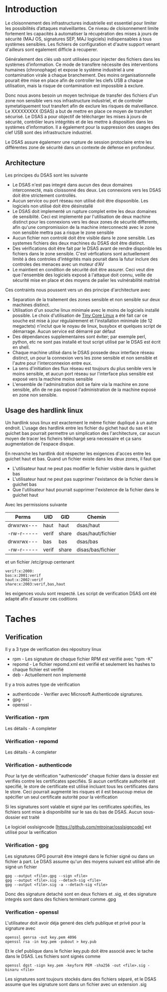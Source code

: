 # Introduction

Le cloisonnement des infrastructures industrielle est essentiel pour limiter 
les possibilités d’attaques malveillantes. Ce niveau de cloisonnement limite 
fortement les capacités à automatiser la récupération des mises à jours de sécurité 
(MAJ OS, signatures SEP, MAJ logiciels) indispensables à tous systèmes sensibles. 
Les fichiers de configuration et d'autre support venant d'ailleurs sont egalement
difficle à recuperer.

Généralement des clés usb sont utilisées pour injecter des fichiers dans les 
systèmes d’information.  Ce mode de transfère nécessite des interventions humaines 
(chronophage) et expose le système industriel à une contamination virale à chaque 
branchement. Des moins organisationnelle pourait être mise en place afin de controller
les clefs USB a chaque utilisation, mais la risque de contamination est impossible
à exclure.

Donc nous avons besoin un moyen technique de transfer des fichiers d'un zone non
sensible vers nos infrastructure industriel, et de controler symetatiquement tout
transfert afin de exclure les risques de malveillance. Le XXXXXXXXX (DSAS) a but
de mettre en place ce moyen de transfert sécurisé. Le DSAS a pour objectif de 
télécharger les mises à jours de sécurité, contrôler leurs intégrités et de les 
mettre à disposition dans les systèmes d’information. Il a également pour la 
suppression des usages des clef USB sont des infrastructure industriel.

Le DSAS assure égalemenr une rupture de session protoclaire entre les différentes
zone de sécurité dans un contexte de défense en profondeur.

## Architecture

Les principes du DSAS sont les suivante

- Le DSAS n'est pas integré dans aucun des deux domaines interconnecté, mais 
cloissonné des deux. Les connexions vers les DSAS doit être strictement 
controllés. 
- Aucun service ou port réseau non utilisé doit être dispsonible. Les logiciels
non  utilisé doit être désinstallé
- Le DSAS doit implementé un rupture complet entre les deux domaines de sensiblité.
Ceci est implementé par l'utilisation de deux machine distinct pour les connexions
vers les deux zones de sécurité differents, afin qu'une compromission de la machine 
interconnecté avec le zone non sensible mettra pas a risque le zone sensible
- Aucun fichier non controlé doit être visible dans le zone sensible. Les systemes
fichiers des deux machines du DSAS doit être distinct.
- Des vérifications doit être fait par le DSAS avant de rendre disponible les
fichiers dans le zone sensible. C'est vérfications sont actuellement limité à
des controles d'intégrités mais pourait dans la futur inclure des controles des
menaces avec un moteur d'AV
- Le maintient en condition de sécurité  doit être assurer. Ceci veut dire que
l'ensemble des logiciels exposé à l'attaque doit connu, veille de sécurité mise
en place et des moyens de palier les vulnérabilité maitrisé

Ces contraints nous poussent vers un des principe d'architecture avec

- Separation de la traitement des zones sensible et non sensible sur deux machines
distinct.
- Utilisation d'un souche linux minimale avec le moins de logiciels installé possible.
Le choix d'utilisation de [Tiny Core Linux](http://tinycorelinux.net/) a été fait car 
ce souche est mise à jour régulairement et l'installation minimale (de 12 megactets) 
n'inclut que le noyau de linux, busybox et quelques script de démarrage. Aucun service
est démarré par défaut
- Des dépendances supplementaires sont éviter; par exemple perl, python, etc ne sont pas
installé et tout script utilisé par le DSAS est écrit en shell.
- Chaque machine utilisé dans le DSAS possede deux interface réseau distinct, un pour 
la connexion vers les zone sensible et non sensible et l'autre pour l'interconnexion
entre eux.
- La sens d'initiation des flux réseau est toujours du plus senible vers le moins
sensible, et aucun port réseau sur l'interface plus sensible est exposé vers la machine 
moins sensible
- L'ensemble de l'adminsitration doit se faire via la machine en zone sensible, afin de
ne pas exposé l'administration de la machine exposé en zone non sensible.




## Usage des hardlink linux

Un hardlink sous linux est exactement le même fichier dupliqué à un autre endroit. 
L'usage des hardlink entre les fichier du gichet haut du sas et le guichet bas 
pourrait permettre un simplication des l'architecture, car aucun moyen de tracer les
ficheirs téléchargé sera necessaire et ça sans augmentation de l'espace disque.

En revanche les hardlink doit réspecter les exigences d'acces entre les guichet haut
et bas. Quand un fichier existe dans les deux zones, il faut que

- L'utilisateur haut ne peut pas modifier le fichier visible dans le guichet bas
- L'utilisateur haut ne peut pas supprimer l'existance de la fichier dans le 
  guichet bas
- Que l'utilisateur haut pourrait supprimer l'existence de la fichier dans le 
  guichet haut

Avec les permissions suivante

| Perms      |  UID   | GID   |  Chemin
|------------|--------|-------|-------------------
| drwxrwx--- |  haut  | haut  |  dsas/haut
| -rw-r----- |  verif | share |  dsas/haut/fichier
| drwxrwx--- |  bas   | bas   |  dsas/bas
| -rw-r----- |  verif | share |  disas/bas/fichier

et un fichier /etc/group centenant 

```
verif:x:2000:
bas:x:2001:verif
haut:x:2002:verif
share:x:2003:verif,bas,haut
```

les exigences voulu sont respecté. Les script de verification DSAS ont été adapté
afin d'assurer ces coditions


# Taches

## Verification 

Il y a 3 type de verification des répository linux

* rpm - Les signature de chaque fichier RPM est verifié avec "rpm -K"
* repomd - Le fichier repomd.xml est verifié et seulement les hashes to chaque fichier est verifié
* deb - Actuellement non implementé

Il y a trois autres type de vérification 

* authenticode - Verifier avec Microsoft Authenticode signatures. 
* gpg - 
* openssl -

### Verification - rpm

Les détails - A completer

### Vérification - repomd

Les détails - A completer

### Vérification - authenticode

Pour la tye de vérification "authenicode" chaque fichier dans la dossier est verifiés contre les
certificates specifiés. Si aucun certificate authorité est specifié, le store de certificate est
utilisé incluant tous les certificates dans le store. Ceci pourrait augmenté les risques et il est 
beaucoup meiux de spécifier un seul certificate autorité pour la vérification

Si les signatures sont valable et signé par les certificates spécifiés, les fichiers sont mise à 
disponibilité sur le sas du bas de DSAS. Aucun sous-dossier est traité

Le logiciel osslsigncode [https://github.com/mtrojnar/osslsigncode] est utilisé pour la verification

### Vérification - gpg

Les signatures GPG pourrait être integré dans le fichier signé ou dans un fichier à part. Le DSAS
assume qu'un des moyens suivant est utilisé afin de signé un fichier

```
gpg --output <file>.gpg --sign <file>
gpg --output <file>.sig --detach-sig <file>
gpg --output <file>.sig -a --detach-sig <file>
```

Donc des signature detaché sont en deux fichiers <file> et <file>.sig, et des signature integrés 
sont dans des fichiers terminant comme <file>.gpg

### Verification - openssl

L'utilisateur doit avoir déja generé des clefs publique et privé pour la signature avec 

```
openssl genrsa -out key.pem 4096
openssl rsa -in key.pem -pubout > key.pub
```

Et le clef publique dans le fichier key.pub doit être associé avec le tache dans le DSAS. Les fichiers
sont signés comme

```
openssl dgst -sign key.pem -keyform PEM -sha256 -out <file>.sig -binaru <file>
```

Les signatures sont toujours stockés dans des fichiers séparé, et le DSAS assume que les signature
sont dans un fichier avec un extension .sig 
